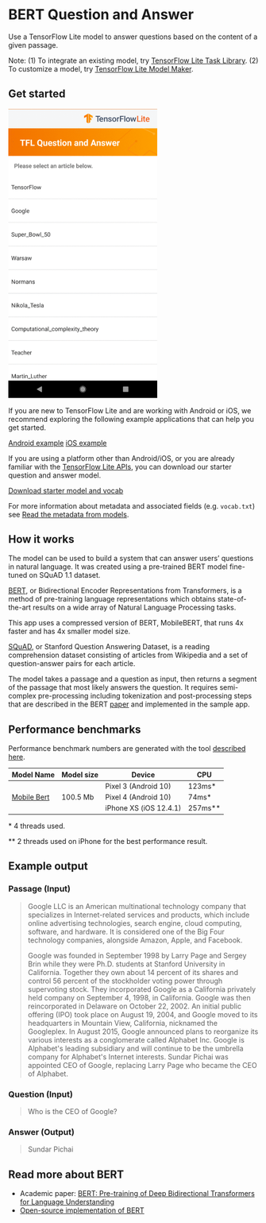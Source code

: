 # BERT Question and Answer

Use a TensorFlow Lite model to answer questions based on the content of a given
passage.

Note: (1) To integrate an existing model, try
[TensorFlow Lite Task Library](https://www.tensorflow.org/lite/inference_with_metadata/task_library/bert_question_answerer).
(2) To customize a model, try
[TensorFlow Lite Model Maker](https://www.tensorflow.org/lite/models/modify/model_maker/question_answer).

## Get started

<img src="images/screenshot.gif" class="attempt-right" style="max-width: 300px">

If you are new to TensorFlow Lite and are working with Android or iOS, we
recommend exploring the following example applications that can help you get
started.

<a class="button button-primary" href="https://github.com/tensorflow/examples/tree/master/lite/examples/bert_qa/android">Android
example</a>
<a class="button button-primary" href="https://github.com/tensorflow/examples/tree/master/lite/examples/bert_qa/ios">iOS
example</a>

If you are using a platform other than Android/iOS, or you are already familiar
with the
[TensorFlow Lite APIs](https://www.tensorflow.org/api_docs/python/tf/lite), you
can download our starter question and answer model.

<a class="button button-primary" href="https://tfhub.dev/tensorflow/lite-model/mobilebert/1/metadata/1?lite-format=tflite">Download
starter model and vocab</a>

For more information about metadata and associated fields (e.g. `vocab.txt`) see
<a href="https://www.tensorflow.org/lite/models/convert/metadata#read_the_metadata_from_models">Read
the metadata from models</a>.

## How it works

The model can be used to build a system that can answer users’ questions in
natural language. It was created using a pre-trained BERT model fine-tuned on
SQuAD 1.1 dataset.

[BERT](https://github.com/google-research/bert), or Bidirectional Encoder
Representations from Transformers, is a method of pre-training language
representations which obtains state-of-the-art results on a wide array of
Natural Language Processing tasks.

This app uses a compressed version of BERT, MobileBERT, that runs 4x faster and
has 4x smaller model size.

[SQuAD](https://rajpurkar.github.io/SQuAD-explorer/), or Stanford Question
Answering Dataset, is a reading comprehension dataset consisting of articles
from Wikipedia and a set of question-answer pairs for each article.

The model takes a passage and a question as input, then returns a segment of the
passage that most likely answers the question. It requires semi-complex
pre-processing including tokenization and post-processing steps that are
described in the BERT [paper](https://arxiv.org/abs/1810.04805) and implemented
in the sample app.

## Performance benchmarks

Performance benchmark numbers are generated with the tool
[described here](https://www.tensorflow.org/lite/performance/benchmarks).

<table>
  <thead>
    <tr>
      <th>Model Name</th>
      <th>Model size </th>
      <th>Device </th>
      <th>CPU</th>
    </tr>
  </thead>
  <tr>
    <td rowspan = 3>
      <a href="https://tfhub.dev/tensorflow/lite-model/mobilebert/1/metadata/1?lite-format=tflite">Mobile Bert</a>
    </td>
    <td rowspan = 3>
      100.5 Mb
    </td>
    <td>Pixel 3 (Android 10) </td>
    <td>123ms*</td>
  </tr>
   <tr>
     <td>Pixel 4 (Android 10) </td>
    <td>74ms*</td>
  </tr>
   <tr>
     <td>iPhone XS (iOS 12.4.1) </td>
    <td>257ms** </td>
  </tr>
</table>

\* 4 threads used.

\*\* 2 threads used on iPhone for the best performance result.

## Example output

### Passage (Input)

> Google LLC is an American multinational technology company that specializes in
> Internet-related services and products, which include online advertising
> technologies, search engine, cloud computing, software, and hardware. It is
> considered one of the Big Four technology companies, alongside Amazon, Apple,
> and Facebook.
>
> Google was founded in September 1998 by Larry Page and Sergey Brin while they
> were Ph.D. students at Stanford University in California. Together they own
> about 14 percent of its shares and control 56 percent of the stockholder
> voting power through supervoting stock. They incorporated Google as a
> California privately held company on September 4, 1998, in California. Google
> was then reincorporated in Delaware on October 22, 2002. An initial public
> offering (IPO) took place on August 19, 2004, and Google moved to its
> headquarters in Mountain View, California, nicknamed the Googleplex. In August
> 2015, Google announced plans to reorganize its various interests as a
> conglomerate called Alphabet Inc. Google is Alphabet's leading subsidiary and
> will continue to be the umbrella company for Alphabet's Internet interests.
> Sundar Pichai was appointed CEO of Google, replacing Larry Page who became the
> CEO of Alphabet.

### Question (Input)

> Who is the CEO of Google?

### Answer (Output)

> Sundar Pichai

## Read more about BERT

*   Academic paper: [BERT: Pre-training of Deep Bidirectional Transformers for
    Language Understanding](https://arxiv.org/abs/1810.04805)
*   [Open-source implementation of BERT](https://github.com/google-research/bert)
